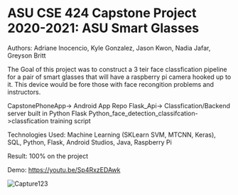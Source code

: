 
<h1>ASU CSE 424 Capstone Project 2020-2021: ASU Smart Glasses</h1>
Authors: Adriane Inocencio, Kyle Gonzalez, Jason Kwon, Nadia Jafar, Greyson Britt

The Goal of this project was to construct a 3 teir face classfication pipeline for a pair of smart glasses that will have a raspberry pi camera hooked up to it. This device would be fore those with face recongition problems and instructors.

CapstonePhoneApp-> Android App Repo
Flask_Api-> Classfication/Backend server built in Python Flask
Python_face_detection_classifcation->classfication training script

Technologies Used: Machine Learning (SKLearn SVM, MTCNN, Keras), SQL, Python, Flask, Android Studios, Java, Raspberry Pi

Result: 100% on the project

Demo: https://youtu.be/Sp4RxzEDAwk

![Capture123](https://user-images.githubusercontent.com/38186787/118076996-18dc6600-b368-11eb-8f0a-480b08a99e47.PNG)
